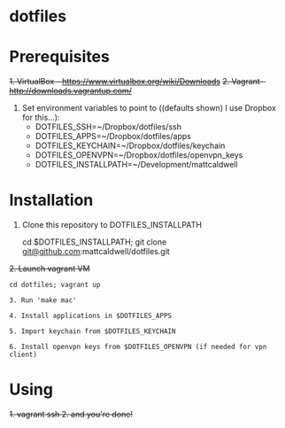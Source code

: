 dotfiles
========

Prerequisites
=============
<del>1. VirtualBox  - https://www.virtualbox.org/wiki/Downloads</del>
<del>2. Vagrant - http://downloads.vagrantup.com/</del>
1. Set environment variables to point to ((defaults shown) I use Dropbox for this...):
    - DOTFILES_SSH=~/Dropbox/dotfiles/ssh
    - DOTFILES_APPS=~/Dropbox/dotfiles/apps
    - DOTFILES_KEYCHAIN=~/Dropbox/dotfiles/keychain
    - DOTFILES_OPENVPN=~/Dropbox/dotfiles/openvpn_keys
    - DOTFILES_INSTALLPATH=~/Development/mattcaldwell

Installation
============
1. Clone this repository to DOTFILES_INSTALLPATH

    cd $DOTFILES_INSTALLPATH; git clone git@github.com:mattcaldwell/dotfiles.git

<del>2. Launch vagrant VM

    cd dotfiles; vagrant up
</del>

    3. Run 'make mac'

    4. Install applications in $DOTFILES_APPS

    5. Import keychain from $DOTFILES_KEYCHAIN

    6. Install openvpn keys from $DOTFILES_OPENVPN (if needed for vpn client)

Using
=====
<del>
1. vagrant ssh
2. and you're done!
</del>
